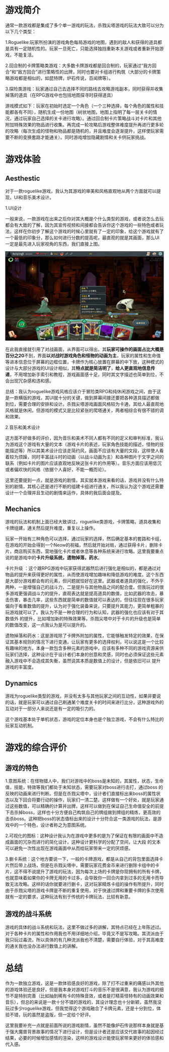 # 游戏简介

通常一款游戏都是集成了多个单一游戏的玩法，杀戮尖塔游戏的玩法大致可以分为以下几个类型：

1.Roguelike:玩家所扮演的游戏角色每局游戏的地图，遇到的敌人和获得的道具都是具有一定随机性的。玩家一旦死亡，只能选择独挡重新本关游戏或者重新开始游戏，不能复活。

2.回合制的卡牌策略类游戏：大多数卡牌游戏都是回合制的，玩家通过“我方回合”和“敌方回合”进行策略性的出牌，同时也要对卡组进行构筑（大部分的卡牌策略游戏都是相似的，如昆特牌，炉石传说，百闻牌等）。

3.探险类游戏：玩家通过自己去选择不同的路线去攻略游戏副本，同时获得并收集掉落的道具（在RPG游戏中也包括地图探寻时获得道具）

游戏模式如下：玩家在初始时选定一个角色（一个三种选择，每个角色的属性和技能都各有不同），随机生成一份地图（树状地图，地图上指明了每一层关卡的情况，通过玩家自己选择的关卡进行攻略）。通过回合制卡片策略战斗对卡片和其他附加特殊效果的物品进行收集。再完成一轮攻略后游戏整体难度提升再进行更多轮的攻略（每次生成的怪物和物品都是随机的，并且难度会逐渐提升，这样使玩家需要不断的变换套路才能通关）。同时游戏增加隐藏剧情和关卡供玩家挑战。

# 游戏体验



##      Aesthestic

对于一款roguelike游戏，我认为其游戏的审美和风格直观地从两个方面就可以提现，UI和音乐美术设计。

1.UI设计

一般来说，一款游戏在出来之后你对其大概是个什么类型的游戏，或者说怎么去玩都会有大致的了解，因为其宣传视频和间接都会告诉你这个游戏的一些特色或者玩法，这样在你初步了解这个游戏的时候心里就有了一定的印象，给这个游戏就有了一个最低的印象分，那么如何进行分数的提高呢，最直观的就是其画面，那么UI一定是最先进入玩家视角的东西，我们直接上图。

![](assets/游戏截图.png)

在此我直接就引用了对战画面，从界面可以得出，其**玩家可操作的画面占比大概是百分之20**不到，界面**以对战时游戏角色和怪物的动画为主**，玩家的属性和生命值等进本信息位于屏幕的边框位置，卡牌作为核心放置在屏幕的中下放，这种模式的设计与大部分游戏的UI设计相似，其**特点就是简洁明了**，**给人更直观地信息传递**，不用增加新手索引和教程，游戏画面感十足，同时其文字描述也简单到位，不会出现冗杂感和违和感。

总结：我认为roguelike游戏风格应该介于冒险类RPG和纯休闲游戏之间，由于这是一款横版的游戏，其UI就十分的关键，做到屏幕间接还要把各种道具描述都做到位，需要合理的安排和设计。杀戮尖塔游戏画面风格较为卡通，其给人最直观地风格就是休闲，但游戏的模式又是比较紧张的爬塔通关，两者相综合有很不错的调和效果。

2.音乐和美术设计

这方面不好做多的评价，因为音乐和美术不同人都有不同的定义和审判标准，我认为游戏这个游戏有大量的文本（游戏卡片的表述，玩家角色技能的描述，怪物的技能描述等）所以其美术设计应该走简约风，画面不应该有大量的文段，这样使人看着较为烦躁，同时丰富战斗时的动画（以战斗动画为主）和各种图片于文字之间的联系（例如卡片的图片应该直观地反映这张卡片的作用等）。音乐方面应该用低沉或者偏欢快的风格（依据个人喜好，不能一概而论）。

这里还要提到一点，就是游戏的剧情，其实就本游戏来看的话，游戏并没有什么特别的剧情，其核心还是进行不断的组建卡组进行通关，所以我认为这个游戏还需要设计一个合理并且生动的剧情来运作，具体的我后面会提及。

## Mechanics

游戏的玩法和机制上面已经大致讲过，roguelike类游戏，卡牌策略，道具收集和卡牌组建，通关然后提升难度，重复以上操作。

玩家一开始有三种角色可以选择，通过玩家的选择，然后确定基本的套路和卡组，在游戏的开始会得到一个Neow的祝福，然后就开始对局，通过获得卡片，删除卡片，商店购买东西，营地强化卡片或者休息等各种系统来进行攻略。这里我要重点说的是游戏中的**卡片升级系统，遗物掉落，药水**。

卡片升级 ：这个跟RPG游戏中玩家获得武器然后进行强化是相似的，都是通过对物品的提升来获得更好的属性，从而使游戏增加趣味和降低游戏的难度。这个东西是大部分游戏都会有的元素，但问题就恰好在这里。武器或者道具的强化，不外乎两种，一是增强自己的战斗力，二是提升与其他物品之间的配合度。但我玩过的很多游戏更强调战斗力的提升，直观表达就是提高道具的数值，比如武器的攻击，暴击伤害，暴击几率，这些东西就是简单的数值就可以表达的，但往往现在很多玩家偏向于看重数值的提升，认为对于强化装备来说，只要提升其能力，更简单粗暴的玩游戏就可以了。我认为不是一种合理的行为和认知，武器的强化也应该有对于其数值外 的提升，比如增加新的特殊效果等。杀戮尖塔中对于卡片的升级也是简单的数值改变，这一点我认为是可以提升的。

遗物掉落和药水：这是游戏除了卡牌外附加的属性，它能够触发特定的效果，在保证其基本规则的情况下进行变通，让玩家有更多的选择权利，可以说这是一个比较有趣味的地方。本身一款包含多种元素的游戏中，应该有多种不同的游戏资源来供玩家们选择，这种设计在于设计者们本身的创意和灵感，同时也必须保证这些元素融入游戏中不会造成其失衡，虽然说其本质是数值上的设计，但是依旧可以 提升游戏的丰富度。

## Dynamics

游戏为roguelike类型的游戏，并没有太多与其他玩家之间的互动性，如果非要说的话，就是玩家可以通过自己刷通某个难度关卡的时间来进行比分，这种游戏外的互动对于一部分人来说还是有一定的吸引力的。

这个游戏基本处于单机状态，游戏的定位本身也是个独立游戏，不会有什么特比的玩家互动机制。

# 游戏的综合评价

## 游戏的特色

1.意图系统：在怪物猎人中，我们对游戏中的boss是未知的，其属性，状态，生命值，技能，特效等我们都处于未知状态，需要玩家对boss进行击打，通过boss 的反映的动画来进行判断。但是在杀戮尖塔中，设计者们直接标出来boss的属性状态以及下回合将要行动的操作，玩家们一清二楚。这样做有一个好处，就是玩家通过这些数值，可以精确的计算并出牌，这样可以做到在保证自己生命值安全的前提下击杀掉boss，这样也十分方便自己构筑自己的牌组做到牌组的精炼，更高效的击杀boss。这种把boss的状态值标出来的设计十分符合这一类游戏的玩法，是游戏中的一个特色，设计者称之为意图系统。

2.可视化的图标：这种设计我认为在游戏中更多的是为了保证在有限的画面中不造成画面的冗杂而进行的简化设计，这种设计更科学的分配了空间，让大段 的文本可以避免一次性出现在游戏画面中从而给玩家带来一定的厌烦感。

3.删卡系统：这个地方要说一下，一般的卡牌游戏，都是从自己的背包里面选择卡片然后带上战场，但是在杀戮尖塔中，需要玩家花费金币来进行删除卡组中的卡片，这不得不说提升了游戏的玩法，因为每次上场的卡牌是你现拥有的所有卡牌，也就意味着如果你的卡牌无用的卡过多，会导致你一回合内拿到过多的无用卡而导致无法攻略。这样的话你就要进行删卡，这对玩家精炼卡组的操作有所提升，同时由于杀戮尖塔的游戏卡牌是不断的重复使用，对于快速过牌和重要卡牌的多次使用就有一定的要求，这种玩法有别于传统的卡牌玩法，比较有新意。

## 游戏的战斗系统

游戏的具体的战斗系统和玩法，这里不做过多的讲解，其特点已经在上年陈述过。对于各种卡片的属性和作用我也不用详细地介绍，毕竟又不是写攻略。其流派由于我只玩过毒流，所以具体的有几种流派我也不清楚，需要自行体验，对于其高难度的通关我也没办法进行数值上的讲解。

# 总结

作为一款独立游戏，这是一款体验感良好的游戏，除了打不过重来的痛感以外其他的游戏体验还是良好，但是我本身对游戏打斗的音乐不是很满意，我认为游戏的细节不是特别完善（比如抽到稀有卡的特殊音效，或者是打精英怪特有的动画效果和音乐），但总的来说是一款十分不错的游戏的，其设计理念也十分新颖，虽然我没玩过多少roguelike游戏，但我觉得这个游戏融合了卡牌元素，还是十分到位，体验不错，玩的虽然是盗版，但一定给个好评。

这里我要补充一点就是前面所说的游戏剧情，虽然不能像炉石传说那样本身就是基于强大魔兽背景故事的情况下进行设计，但是设计者还是应该交代故事的起因经过结果，必要的时候增加感情的渲染，这样的游戏设计能使玩家带来更好的体验感和代入感。